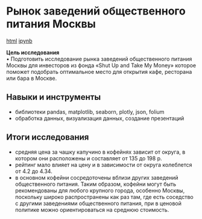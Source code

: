 # Рынок заведений общественного питания Москвы

[html](https://github.com/Lud2022/Portfolio/blob/main/Анализ%20бизнес-показателей%20развлекательного%20приложения/Анализ%20бизнес-показателей%20развлекательного%20приложения.html)   [ipynb](https://github.com/Lud2022/Portfolio/blob/main/Анализ%20бизнес-показателей%20развлекательного%20приложения/Анализ%20бизнес-показателей%20развлекательного%20приложения.ipynb)
 
**Цель исследования** <br/>
•	Подготовить исследование рынка заведений общественного питания Москвы для инвесторов из фонда «Shut Up and Take My Money» которое поможет подобрать оптимальное место для открытия кафе, ресторана или бара в Москве.

## Навыки и инструменты

- библиотеки pandas, matplotlib, seaborn, plotly, json, folium
- обработка данных, визуализация данных, создание презентаций

## Итоги исследования

* средняя цена за чашку капучино в кофейнях зависит от округа, в котором они расположены и составляет от 135 до 198 р.
* рейтинг мало влияет на цену и в зависимости от округа колеблется от 4.2 до 4.34.
* в основном кофейни сосредоточены вблизи других заведений общественного питания.
  Таким образом, кофейни могут быть рекомендованы для любого крупного города, особенно Москвы, поскольку широко распространены как раз там, где есть соседство с другими заведениями общественного питания, при в ценовой политике можно ориентироваться на среднюю стоимость.

